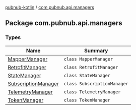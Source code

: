 [pubnub-kotlin](../index.md) / [com.pubnub.api.managers](./index.md)

## Package com.pubnub.api.managers

### Types

| Name | Summary |
|---|---|
| [MapperManager](-mapper-manager/index.md) | `class MapperManager` |
| [RetrofitManager](-retrofit-manager/index.md) | `class RetrofitManager` |
| [StateManager](-state-manager/index.md) | `class StateManager` |
| [SubscriptionManager](-subscription-manager/index.md) | `class SubscriptionManager` |
| [TelemetryManager](-telemetry-manager/index.md) | `class TelemetryManager` |
| [TokenManager](-token-manager/index.md) | `class TokenManager` |
